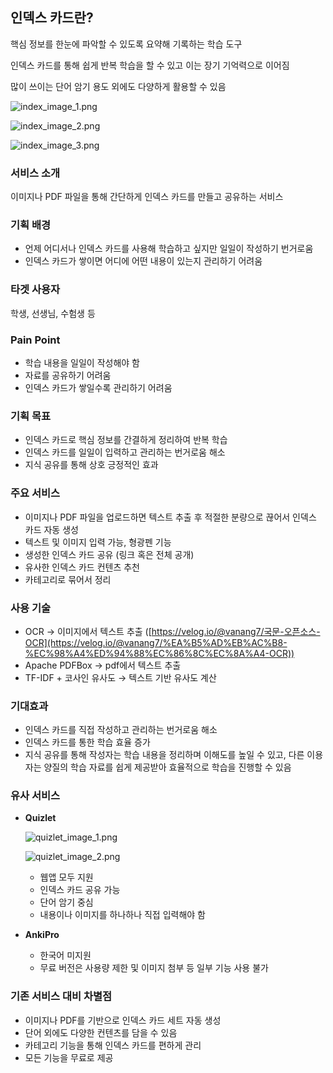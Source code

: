 ## 인덱스 카드란?

핵심 정보를 한눈에 파악할 수 있도록 요약해 기록하는 학습 도구

인덱스 카드를 통해 쉽게 반복 학습을 할 수 있고 이는 장기 기억력으로 이어짐

많이 쓰이는 단어 암기 용도 외에도 다양하게 활용할 수 있음

![index_image_1.png](/index_image_1.png)

![index_image_2.png](/index_image_2.png)

![index_image_3.png](/index_image_3.png)

### 서비스 소개

이미지나 PDF 파일을 통해 간단하게 인덱스 카드를 만들고 공유하는 서비스

### 기획 배경

- 언제 어디서나 인덱스 카드를 사용해 학습하고 싶지만 일일이 작성하기 번거로움
- 인덱스 카드가 쌓이면 어디에 어떤 내용이 있는지 관리하기 어려움

### 타겟 사용자

학생, 선생님, 수험생 등

### Pain Point

- 학습 내용을 일일이 작성해야 함
- 자료를 공유하기 어려움
- 인덱스 카드가 쌓일수록 관리하기 어려움

### 기획 목표

- 인덱스 카드로 핵심 정보를 간결하게 정리하여 반복 학습
- 인덱스 카드를 일일이 입력하고 관리하는 번거로움 해소
- 지식 공유를 통해 상호 긍정적인 효과

### 주요 서비스

- 이미지나 PDF 파일을 업로드하면 텍스트 추출 후 적절한 분량으로 끊어서 인덱스 카드 자동 생성
- 텍스트 및 이미지 입력 가능, 형광펜 기능
- 생성한 인덱스 카드 공유 (링크 혹은 전체 공개)
- 유사한 인덱스 카드 컨텐츠 추천
- 카테고리로 묶어서 정리

### 사용 기술

- OCR → 이미지에서 텍스트 추출 ([https://velog.io/@vanang7/국문-오픈소스-OCR](https://velog.io/@vanang7/%EA%B5%AD%EB%AC%B8-%EC%98%A4%ED%94%88%EC%86%8C%EC%8A%A4-OCR))
- Apache PDFBox → pdf에서 텍스트 추출
- TF-IDF + 코사인 유사도 → 텍스트 기반 유사도 계산

### 기대효과

- 인덱스 카드를 직접 작성하고 관리하는 번거로움 해소
- 인덱스 카드를 통한 학습 효율 증가
- 지식 공유를 통해 작성자는 학습 내용을 정리하며 이해도를 높일 수 있고, 다른 이용자는 양질의 학습 자료를 쉽게 제공받아 효율적으로 학습을 진행할 수 있음

### 유사 서비스

- **Quizlet**
    
    ![quizlet_image_1.png](/quizlet_image_1.png)
    
    ![quizlet_image_2.png](/quizlet_image_2.png)
    
    - 웹앱 모두 지원
    - 인덱스 카드 공유 가능
    - 단어 암기 중심
    - 내용이나 이미지를 하나하나 직접 입력해야 함
- **AnkiPro**
    - 한국어 미지원
    - 무료 버전은 사용량 제한 및 이미지 첨부 등 일부 기능 사용 불가

### 기존 서비스 대비 차별점

- 이미지나 PDF를 기반으로 인덱스 카드 세트 자동 생성
- 단어 외에도 다양한 컨텐츠를 담을 수 있음
- 카테고리 기능을 통해 인덱스 카드를 편하게 관리
- 모든 기능을 무료로 제공